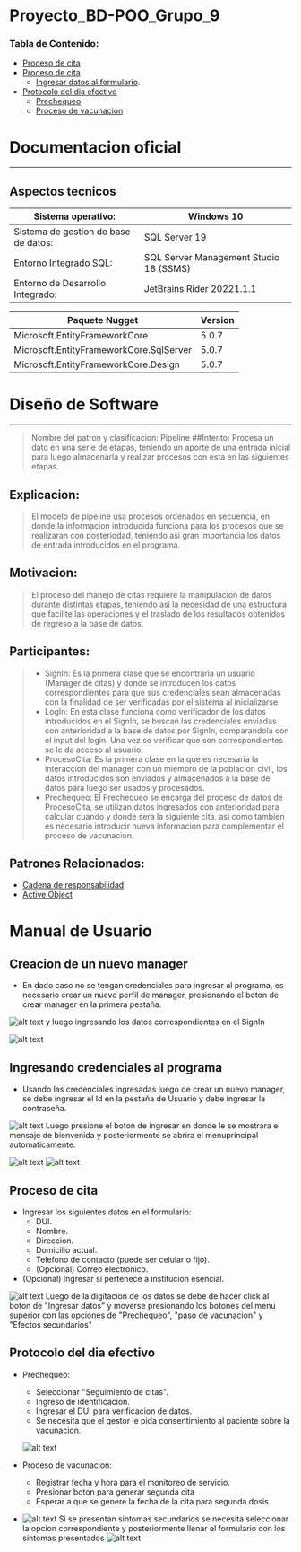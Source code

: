 # Proyecto_BD-POO_Grupo_9

### Tabla de Contenido:
<!--

Generated with [markedpp](#markedpp). Get [nodejs](https://nodejs.org) first

1. $ npm i -g markedpp
2. $ markedpp --github -o README.md README.md

-->

<!-- !toc (minlevel=2 omit="Table of Contents") -->
* [Proceso de cita](Documentacion)
* [Proceso de cita](#Proceso-de-cita)
    * [Ingresar datos al formulario](#Ingresar-los-siguientes-datos-en-el-formulario).
* [Protocolo del dia efectivo](#Protocolo-del-dia-efectivo)
    * [Prechequeo](#Prechequeo)
    * [Proceso de vacunacion](#Proceso-de-vacunacion)
<!-- toc! -->


 # Documentacion oficial <a name = "Documentacion"></a>
 -------------------------------------
  ## Aspectos tecnicos
| Sistema operativo: | Windows 10 |
|--------- |------|
| Sistema de gestion de base de datos: | SQL Server 19|
| Entorno Integrado SQL: | SQL Server Management Studio 18 (SSMS) |
| Entorno de Desarrollo Integrado: | JetBrains Rider 20221.1.1 |

| Paquete Nugget | Version |
| -------------- | ------- |
| Microsoft.EntityFrameworkCore | 5.0.7 |
| Microsoft.EntityFrameworkCore.SqlServer | 5.0.7 |
| Microsoft.EntityFrameworkCore.Design | 5.0.7 |

# Diseño de Software
---------
> Nombre del patron y clasificacion: Pipeline
##Intento:
> Procesa un dato en una serie de etapas, teniendo un aporte de una entrada inicial para luego almacenarla y realizar procesos con esta en las siguientes etapas.
## Explicacion: 
> El modelo de pipeline usa procesos ordenados en secuencia, en donde la informacion introducida funciona para los procesos que se realizaran con posteriodad, teniendo asi gran importancia los datos de entrada introducidos en el programa.
## Motivacion:    
> El proceso del manejo de citas requiere la manipulacion de datos durante distintas etapas, teniendo asi la necesidad de una estructura que facilite las operaciones y el traslado de los resultados obtenidos de regreso a la base de datos.   

## Participantes:
> * SignIn: Es la primera clase que se encontraria un usuario (Manager de citas) y donde se introducen los datos correspondientes para que sus credenciales sean almacenadas con la finalidad de ser verificadas por el sistema al inicializarse.
> * LogIn: En esta clase funciona como verificador de los datos introducidos en el SignIn, se buscan las credenciales enviadas con anterioridad a la base de datos por SignIn, comparandola con el input del login. Una vez se verificar que son correspondientes se le da acceso al usuario.
> * ProcesoCita: Es la primera clase en la que es necesaria la interaccion del manager con un miembro de la poblacion civil, los datos introducidos son enviados y almacenados a la base de datos para luego ser usados y procesados.
> * Prechequeo: El Prechequeo se encarga del proceso de datos de ProcesoCita, se utilizan datos ingresados con anterioridad para calcular cuando y donde sera la siguiente cita, asi como tambien es necesario introducir nueva informacion para complementar el proceso de vacunacion.
## Patrones Relacionados:
 * [Cadena de responsabilidad](https://en.wikipedia.org/wiki/Chain-of-responsibility_pattern)
 * [Active Object](https://en.wikipedia.org/wiki/Active_object)

# Manual de Usuario
## Creacion de un nuevo manager <a name= "Manager"></a>
* En dado caso no se tengan credenciales para ingresar al programa, es necesario crear un nuevo perfil de manager, presionando el boton de crear manager en la primera pestaña.

![alt text](.\imagenes\img1.jpg)
y luego ingresando los datos correspondientes en el SignIn

![alt text](.\imagenes\img2.jpg)

## Ingresando credenciales al programa <a name="Log"></a>
* Usando las credenciales ingresadas luego de crear un nuevo manager, se debe ingresar el Id en la pestaña de Usuario y debe ingresar la contraseña.

![alt text](.\imagenes\img1.jpg)
Luego presione el boton de ingresar en donde le se mostrara el mensaje de bienvenida y posteriormente se abrira el menuprincipal automaticamente.

![alt text](.\imagenes\img3.jpg)
![alt text](.\imagenes\img4.jpg)

## Proceso de cita <a name="Proceso-de-cita"></a> 
* Ingresar los siguientes datos en el formulario: <a name="Ingresar-los-siguientes-datos-en-el-formulario"></a>
    * DUI.
    * Nombre.
    * Direccion.
    * Domicilio actual.
    * Telefono de contacto (puede ser celular o fijo).
    * (Opcional) Correo electronico.
* (Opcional) Ingresar si pertenece a institucion esencial.

![alt text](.\imagenes\img5.jpg)
Luego de la digitacion de los datos se debe de hacer click al boton de "Ingresar datos" y moverse presionando los botones del menu superior con las opciones de "Prechequeo", "paso de vacunacion" y "Efectos secundarios"

## Protocolo del dia efectivo <a name="Protocolo-del-dia-efectivo"></a>
* Prechequeo: <a name="Prechequeo"></a>
    * Seleccionar "Seguimiento de citas".
    * Ingreso de identificacion. 
    * Ingresar el DUI para verificacion de datos.
    * Se necesita que el gestor le pida consentimiento al paciente sobre la vacunacion.

    ![alt text](.\imagenes\img6.jpg)
 
* Proceso de vacunacion: <a name="Proceso-de-vacunacion"></a>
    * Registrar fecha y hora para el monitoreo de servicio.
    * Presionar boton para generar segunda cita
    * Esperar a que se genere la fecha de 
    la cita para segunda dosis.

* ![alt text](.\imagenes\img7.jpg)
Si se presentan sintomas secundarios se necesita seleccionar la opcion correspondiente y posteriormente llenar el formulario con los sintomas presentados
![alt text](.\imagenes\img8.jpg)


 
